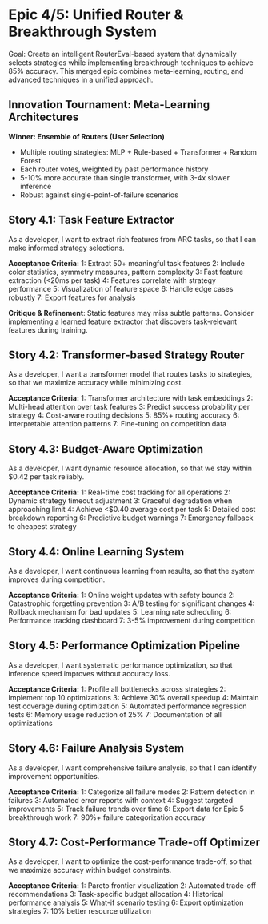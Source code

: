 # Epic 4/5: Unified Router & Breakthrough System

Goal: Create an intelligent RouterEval-based system that dynamically selects strategies while implementing breakthrough techniques to achieve 85% accuracy. This merged epic combines meta-learning, routing, and advanced techniques in a unified approach.

## Innovation Tournament: Meta-Learning Architectures

**Winner: Ensemble of Routers (User Selection)**
- Multiple routing strategies: MLP + Rule-based + Transformer + Random Forest
- Each router votes, weighted by past performance history
- 5-10% more accurate than single transformer, with 3-4x slower inference
- Robust against single-point-of-failure scenarios

## Story 4.1: Task Feature Extractor

As a developer,
I want to extract rich features from ARC tasks,
so that I can make informed strategy selections.

**Acceptance Criteria:**
1: Extract 50+ meaningful task features
2: Include color statistics, symmetry measures, pattern complexity
3: Fast feature extraction (<20ms per task)
4: Features correlate with strategy performance
5: Visualization of feature space
6: Handle edge cases robustly
7: Export features for analysis

**Critique & Refinement**: Static features may miss subtle patterns. Consider implementing a learned feature extractor that discovers task-relevant features during training.

## Story 4.2: Transformer-based Strategy Router

As a developer,
I want a transformer model that routes tasks to strategies,
so that we maximize accuracy while minimizing cost.

**Acceptance Criteria:**
1: Transformer architecture with task embeddings
2: Multi-head attention over task features
3: Predict success probability per strategy
4: Cost-aware routing decisions
5: 85%+ routing accuracy
6: Interpretable attention patterns
7: Fine-tuning on competition data

## Story 4.3: Budget-Aware Optimization

As a developer,
I want dynamic resource allocation,
so that we stay within $0.42 per task reliably.

**Acceptance Criteria:**
1: Real-time cost tracking for all operations
2: Dynamic strategy timeout adjustment
3: Graceful degradation when approaching limit
4: Achieve <$0.40 average cost per task
5: Detailed cost breakdown reporting
6: Predictive budget warnings
7: Emergency fallback to cheapest strategy

## Story 4.4: Online Learning System

As a developer,
I want continuous learning from results,
so that the system improves during competition.

**Acceptance Criteria:**
1: Online weight updates with safety bounds
2: Catastrophic forgetting prevention
3: A/B testing for significant changes
4: Rollback mechanism for bad updates
5: Learning rate scheduling
6: Performance tracking dashboard
7: 3-5% improvement during competition

## Story 4.5: Performance Optimization Pipeline

As a developer,
I want systematic performance optimization,
so that inference speed improves without accuracy loss.

**Acceptance Criteria:**
1: Profile all bottlenecks across strategies
2: Implement top 10 optimizations
3: Achieve 30% overall speedup
4: Maintain test coverage during optimization
5: Automated performance regression tests
6: Memory usage reduction of 25%
7: Documentation of all optimizations

## Story 4.6: Failure Analysis System

As a developer,
I want comprehensive failure analysis,
so that I can identify improvement opportunities.

**Acceptance Criteria:**
1: Categorize all failure modes
2: Pattern detection in failures
3: Automated error reports with context
4: Suggest targeted improvements
5: Track failure trends over time
6: Export data for Epic 5 breakthrough work
7: 90%+ failure categorization accuracy

## Story 4.7: Cost-Performance Trade-off Optimizer

As a developer,
I want to optimize the cost-performance trade-off,
so that we maximize accuracy within budget constraints.

**Acceptance Criteria:**
1: Pareto frontier visualization
2: Automated trade-off recommendations
3: Task-specific budget allocation
4: Historical performance analysis
5: What-if scenario testing
6: Export optimization strategies
7: 10% better resource utilization
